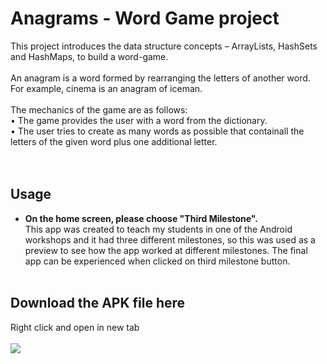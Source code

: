 # Anagrams - Word Game project
This project introduces the data structure concepts – ArrayLists, HashSets
and HashMaps, to build a word-game.
<br><br>
An anagram is a word formed by rearranging the letters of another
word. For example, cinema is an anagram of iceman.
<br><br>
The mechanics of the game are as follows: <br>
• The game provides the user with a word from the dictionary. <br>
• The user tries to create as many words as possible that containall the
letters of the given word plus one additional letter. <br>
<br><br>
## Usage 

* <B>On the home screen, please choose "Third Milestone".</B><br>
This app was created to teach my students in one of the Android workshops and it had three different milestones, so this was used as a preview to see how the app worked at different milestones. The final app can be experienced when clicked on third milestone button.
<br><br>
## Download the APK file here

Right click and open in new tab <br><br>
<a href="https://drive.google.com/open?id=1baPIXYB7Zr6Mngi5v3I1D3Rv-dcGK-EL" target="_blank"><img src="https://www.illinoislottery.com/content/il/en/useful-information/illinois-lottery-app/android/_jcr_content/main/responsivegrid_1641479803/container/responsivegrid_521504216/responsivegrid_copy/image_1892375594.img.jpeg/1566835944486.jpeg"></a>
<br><br>

